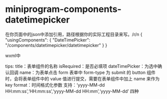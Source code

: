 # miniprogram-components-datetimepicker

在你页面中的json中添加引用，路径根据你的实际工程目录来写。/r/n
{
  "usingComponents": {
    "DateTimePicker": "/components/datetimepicker/datetimepicker"
  }
}

wxml中

<DateTimePicker title='选择时间' isRequired='true' bind:dateTimePicker='onDateTimePicker' name='time' format='yyyy-MM-dd HH:mm:ss'/>

tips:
  title：表单组件的名称
  isRequired：是否必填项
  dateTimePicker：为选中确认回调
  name：为表单点击 form 表单中 form-type 为 submit 的 button 组件时，会将表单组件中的 value 值进行提交，需要在表单组件中加上 name 来作为 key
  format：时间格式化参数 支持：‘yyyy-MM-dd HH:mm:ss’,‘HH:mm:ss’,‘yyyy-MM-dd HH:mm’,‘yyyy-MM-dd’ 四种
  
